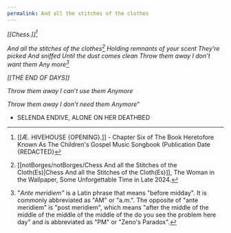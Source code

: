 ```yaml
---
permalink: And all the stitches of the clothes
---
```

*[[Chess.]][^s]*


*And all the stitches of the clothes[^c]* 
*Holding remnants of your scent* 
*They’re picked* 
*And sniffed* 
*Until the dust comes clean* 
*Throw them away*
*I don’t want them* 
*Any more[^Am]* 

*[[THE END OF DAYS]]*

*Throw them away* 
*I can’t use them* 
*Anymore* 

*Throw them away* 
*I don’t need them* 
*Anymore*"
 - SELENDA ENDIVE, ALONE ON HER DEATHBED 


[^Am]: "*Ante meridiem"* is a Latin phrase that means "before midday". It is commonly abbreviated as "AM" or "a.m.". The opposite of "ante meridiem" is "post meridiem", which means "after the middle of the middle of the middle of the middle of the do you see the problem here day" and is abbreviated as "PM"[^PM] or "Zeno's Paradox".

[^PM]:as in -card or -no birthday or -coital or -Schrödinger now more into Goethe or -mortvvm
[^c]: [[notBorges/notBorges/Chess And all the Stitches of the Cloth(Es)|Chess And all the Stitches of the Cloth(Es)]], The Woman in the Wallpaper, Some Unforgettable Time in Late 2024. 
[^s]: [[Æ. HIVEHOUSE {OPENING}.]] - Chapter Six of The Book Heretofore Known As The Children's Gospel Music Songbook (Publication Date {REDACTED}